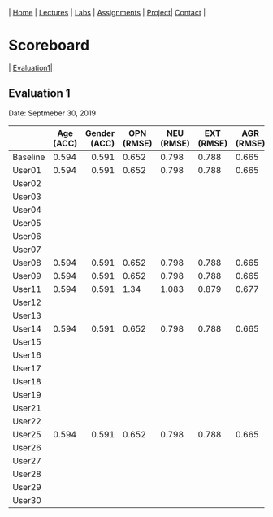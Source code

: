 | [Home](index.md) | [Lectures](lectures.md) | [Labs](labs.md) | [Assignments](assignments.md) | [Project](project.md)| [Contact](contact.md) |


# Scoreboard

| [Evaluation1](scores/evaluation1.md)|

## Evaluation 1

Date: Septmeber 30, 2019

|       | Age (ACC) | Gender (ACC) | OPN (RMSE) | NEU (RMSE) | EXT (RMSE) | AGR (RMSE) | CON (RMSE) |
|-------|--------------|----------:|------------|------------|------------|------------|------------|
| Baseline|0.594|0.591|0.652|0.798|0.788|0.665|0.734|
| User01 |0.594|0.591|0.652|0.798|0.788|0.665|0.734|
| User02 |              |           |            |            |            |            |            |
| User03 |              |           |            |            |            |            |            |
| User04 |              |           |            |            |            |            |            |
| User05 |              |           |            |            |            |            |            |
| User06 |              |           |            |            |            |            |            |
| User07 |              |           |            |            |            |            |            |
| User08 | 0.594|0.591|0.652|0.798|0.788|0.665|0.734|
| User09 | 0.594|0.591|0.652|0.798|0.788|0.665|0.734|
| User11 |0.594|0.591|1.34|1.083|0.879|0.677|0.747|
| User12 |              |           |            |            |            |            |            |
| User13 |              |           |            |            |            |            |            |
| User14 |0.594|0.591|0.652|0.798|0.788|0.665|0.734|
| User15 |              |           |            |            |            |            |            |
| User16 |              |           |            |            |            |            |            |
| User17 |              |           |            |            |            |            |            |
| User18 |              |           |            |            |            |            |            |
| User19 |              |           |            |            |            |            |            |
| User21 |              |           |            |            |            |            |            |
| User22 |              |           |            |            |            |            |            |
| User25 |0.594|0.591|0.652|0.798|0.788|0.665|0.734|
| User26 |              |           |            |            |            |            |            |
| User27 |              |           |            |            |            |            |            |
| User28 |              |           |            |            |            |            |            |
| User29 |              |           |            |            |            |            |            |
| User30 |              |           |            |            |            |            |            |
